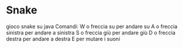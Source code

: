 # Snake
gioco snake su java
Comandi:
W o freccia su per andare su
A o freccia sinistra per andare a sinistra
S o freccia giù per andare giù
D o freccia destra per andare a destra
E per mutare i suoni
